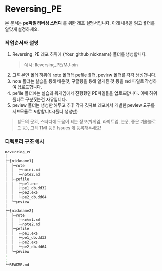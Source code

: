 # Reversing_PE
본 문서는 **pe파일 리버싱 스터디** 를 위한 레포 설명서입니다.
아래 내용을 읽고 폴더를 알맞게 설정하세요.


### 작업순서와 설명
1. Reversing_PE 레포 하위에 {Your_github_nickname} 폴더를 생성합니다.
   > 예시: Reversing_PE/MJ-bin
2. 그후 본인 폴더 하위에 note 폴더와 pefile 폴더, peview 폴더를 각각 생성합니다.
3. note 폴더는 실습을 통해 배운것, 구글링을 통해 알게된 것 등을 md 파일로 작성하여 업로드합니다.
4. pefile 폴더에는 실습과 워게임에서 진행했던 PE파일들을 업로드합니다. 이때 하위폴더로 구분짓는건 자유입니다.
5. peview 폴더는 생성만 해두고 추후 각자 깃허브 레포에서 개발한 peview 도구를 서브모듈로 포함합니다.(폴더 생성만)

> 별도의 문의, 스터디에 도움이 되는 정보(워게임, 라이트업, 논문, 좋은 기술블로그 등), 그외 TMI 등은 Issues 에 등록해주세요!

### 디렉토리 구조 예시
```sh
Reversing_PE
│
├─{nickname1}
│  ├─note
│  │  ├─note1.md
│  │  └─note2.md
│  ├─pefile
│  │  ├─pe1.exe
│  │  ├─pe1_db.dd32
│  │  ├─pe2.exe
│  │  └─pe2_db.dd64
│  └─peview
│
├─{nickname2}
│  ├─note
│  │  ├─note1.md
│  │  └─note2.md
│  ├─pefile
│  │  ├─pe1.exe
│  │  ├─pe1_db.dd32
│  │  ├─pe2.exe
│  │  └─pe2_db.dd64
│  └─peview
:
:
└─README.md
```
